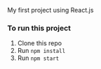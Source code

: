 My first project using React.js

### To run this project
1. Clone this repo
2. Run `npm install`
3. Run `npm start`